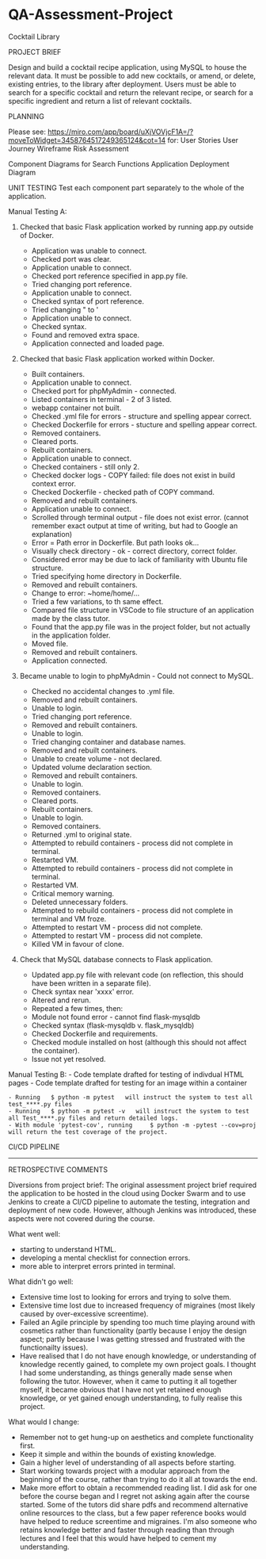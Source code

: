 # QA-Assessment-Project
Cocktail Library

PROJECT BRIEF

Design and build a cocktail recipe application, using MySQL to house the relevant data. It must be possible to add new cocktails, or amend, or delete, existing entries, to the library after deployment. Users must be able to search for a specific cocktail and return the relevant recipe, or search for a specific ingredient and return a list of relevant cocktails.


PLANNING

Please see: https://miro.com/app/board/uXjVOVjcF1A=/?moveToWidget=3458764517249365124&cot=14
for: 
User Stories
User Journey Wireframe
Risk Assessment 

Component Diagrams for Search Functions
Application Deployment Diagram


UNIT TESTING
Test each component part separately to the whole of the application.

Manual Testing A:
1. Checked that basic Flask application worked by running app.py outside of Docker.
    - Application was unable to connect.
    - Checked port was clear.
    - Application unable to connect.
    - Checked port reference specified in app.py file.
    - Tried changing port reference.
    - Application unable to connect.
    - Checked syntax of port reference.
    - Tried changing " to '
    - Application unable to connect.
    - Checked syntax.
    - Found and removed extra space.
    - Application connected and loaded page.
    
2. Checked that basic Flask application worked within Docker.
    - Built containers.
    - Application unable to connect.
    - Checked port for phpMyAdmin - connected.
    - Listed containers in terminal - 2 of 3 listed.
    - webapp container not built.
    - Checked .yml file for errors - structure and spelling appear correct.
    - Checked Dockerfile for errors - stucture and spelling appear correct.
    - Removed containers.
    - Cleared ports.
    - Rebuilt containers.
    - Application unable to connect.
    - Checked containers - still only 2.
    - Checked docker logs - COPY failed: file does not exist in build context error.
    - Checked Dockerfile - checked path of COPY command.
    - Removed and rebuilt containers.
    - Application unable to connect.
    - Scrolled through terminal output - file does not exist error. (cannot remember exact output at time of writing, but had to Google an explanation)
    - Error = Path error in Dockerfile. But path looks ok...
    - Visually check directory - ok - correct directory, correct folder.
    - Considered error may be due to lack of familiarity with Ubuntu file structure.
    - Tried specifying home directory in Dockerfile.
    - Removed and rebuilt containers.
    - Change to error: ~home/home/... 
    - Tried a few variations, to th same effect.
    - Compared file structure in VSCode to file structure of an application made by the class tutor.
    - Found that the app.py file was in the project folder, but not actually in the application folder.
    - Moved file.
    - Removed and rebuilt containers.
    - Application connected.
  
 3. Became unable to login to phpMyAdmin - Could not connect to MySQL.
    - Checked no accidental changes to .yml file.
    - Removed and rebuilt containers.
    - Unable to login.
    - Tried changing port reference.
    - Removed and rebuilt containers.
    - Unable to login.
    - Tried changing container and database names.
    - Removed and rebuilt containers.
    - Unable to create volume - not declared.
    - Updated volume declaration section.
    - Removed and rebuilt containers.
    - Unable to login.
    - Removed containers.
    - Cleared ports.
    - Rebuilt containers.
    - Unable to login.
    - Removed containers.
    - Returned .yml to original state.
    - Attempted to rebuild containers - process did not complete in terminal.
    - Restarted VM.
    - Attempted to rebuild containers - process did not complete in terminal.
    - Restarted VM.
    - Critical memory warning.
    - Deleted unnecessary folders.
    - Attempted to rebuild containers - process did not complete in terminal and VM froze.
    - Attempted to restart VM - process did not complete.
    - Attempted to restart VM - process did not complete.
    - Killed VM in favour of clone. 
 
4. Check that MySQL database connects to Flask application.
    - Updated app.py file with relevant code (on reflection, this should have been written in a separate file).
    - Check syntax near 'xxxx' error.
    - Altered and rerun.
    - Repeated a few times, then:
    - Module not found error - cannot find flask-mysqldb
    - Checked syntax (flask-mysqldb v. flask_mysqldb)
    - Checked Dockerfile and requirements.
    - Checked module installed on host (although this should not affect the container).
    - Issue not yet resolved.
  
Manual Testing B:
    - Code template drafted for testing of indivdual HTML pages
    - Code template drafted for testing for an image within a container
    
    - Running   $ python -m pytest   will instruct the system to test all test_****.py files
    - Running   $ python -m pytest -v   will instruct the system to test all Test_****.py files and return detailed logs.
    - With module 'pytest-cov', running     $ python -m -pytest --cov=proj      will return the test coverage of the project.
        
 

CI/CD PIPELINE


______________________________________________________

RETROSPECTIVE COMMENTS

Diversions from project brief:
The original assessment project brief required the application to be hosted in the cloud using Docker Swarm and to use Jenkins to create a CI/CD pipeline to automate the testing, integration and deployment of new code. However, although Jenkins was introduced, these aspects were not covered during the course.

What went well:
- starting to understand HTML.
- developing a mental checklist for connection errors.
- more able to interpret errors printed in terminal.

What didn't go well:
- Extensive time lost to looking for errors and trying to solve them.
- Extensive time lost due to increased frequency of migraines (most likely caused by over-excessive screentime).
- Failed an Agile principle by spending too much time playing around with cosmetics rather than functionality (partly because I enjoy the design aspect; partly because I was getting stressed and frustrated with the functionailty issues).
- Have realised that I do not have enough knowledge, or understanding of knowledge recently gained, to complete my own project goals. I thought I had some understanding, as things generally made sense when following the tutor. However, when it came to putting it all together myself, it became obvious that I have not yet retained enough knowledge, or yet gained enough understanding, to fully realise this project.

What would I change:
- Remember not to get hung-up on aesthetics and complete functionality first.
- Keep it simple and within the bounds of existing knowledge.
- Gain a higher level of understanding of all aspects before starting.
- Start working towards project with a modular approach from the beginning of the course, rather than trying to do it all at towards the end. 
- Make more effort to obtain a recommended reading list. I did ask for one before the course began and I regret not asking again after the course started. Some of the tutors did share pdfs and recommend alternative online resources to the class, but a few paper reference books would have helped to reduce screentime and migraines. I'm also someone who retains knowledge better and faster through reading than through lectures and I feel that this would have helped to cement my understanding. 




